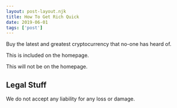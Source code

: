 ```yaml
---
layout: post-layout.njk 
title: How To Get Rich Quick
date: 2019-06-01
tags: ['post']
---
```

Buy the latest and greatest cryptocurrency that no-one has heard of.

<!-- Excerpt Start -->
This is included on the homepage.
<!-- Excerpt End -->
 
This will not be on the homepage.
 
## Legal Stuff
We do not accept any liability for any loss or damage.
